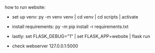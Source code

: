 how to run website:

- set up venv: 
py -m venv venv | 
cd venv | 
cd scripts | 
activate

- install requirements: 
py -m pip install -r requirements.txt

- lastly: 
set FLASK_DEBUG="1" | 
set FLASK_APP=website | 
flask run

- check webserver
127.0.0.1:5000
